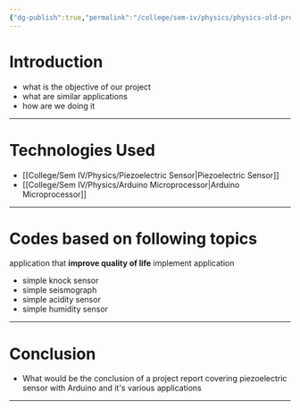 ```yaml
---
{"dg-publish":true,"permalink":"/college/sem-iv/physics/physics-old-project/"}
---
```


# Introduction 

-  what is the objective of our project
-  what are similar applications
-  how are we doing it 
___
# Technologies Used

- [[College/Sem IV/Physics/Piezoelectric Sensor\|Piezoelectric Sensor]]
- [[College/Sem IV/Physics/Arduino Microprocessor\|Arduino Microprocessor]]

---
# Codes based on following topics

application that **improve quality of life**
implement application 


- simple knock sensor
- simple seismograph
- simple acidity sensor
- simple humidity sensor

___
# Conclusion 

- What would be the conclusion of a project report covering piezoelectric sensor with Arduino and it's various applications

___

